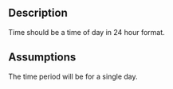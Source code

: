
## Description
Time should be a time of day in 24 hour format.

## Assumptions 
The time period will be for a single day. 


